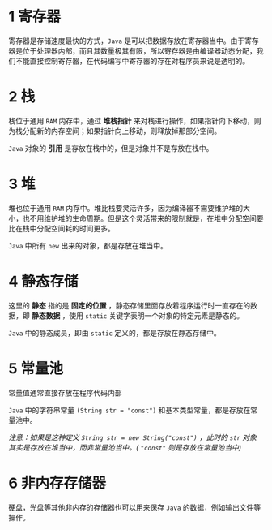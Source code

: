 # 1 寄存器

寄存器是存储速度最快的方式，`Java` 是可以把数据存放在寄存器当中。由于寄存器是位于处理器内部，而且其数量极其有限，所以寄存器是由编译器动态分配，我们不能直接控制寄存器，在代码编写中寄存器的存在对程序员来说是透明的。

# 2 栈

栈位于通用 `RAM` 内存中，通过 **堆栈指针** 来对栈进行操作，如果指针向下移动，则为栈分配新的内存空间；如果指针向上移动，则释放掉那部分空间。

`Java` 对象的 **引用** 是存放在栈中的，但是对象并不是存放在栈中。

# 3 堆

堆也位于通用 `RAM` 内存中。堆比栈要灵活许多，因为编译器不需要维护堆的大小，也不用维护堆的生命周期。但是这个灵活带来的限制就是，在堆中分配空间要比在栈中分配空间耗的时间更多。

`Java` 中所有 `new` 出来的对象，都是存放在堆当中。

# 4 静态存储

这里的 **静态** 指的是 **固定的位置** ，静态存储里面存放着程序运行时一直存在的数据，即 **静态数据** ，使用 `static` 关键字表明一个对象的特定元素是静态的。

`Java` 中的静态成员，即由 `static` 定义的，都是存放在静态存储中。

# 5 常量池

常量值通常直接存放在程序代码内部  

`Java` 中的字符串常量 `(String str = "const")` 和基本类型常量，都是存放在常量池中。

*注意：如果是这种定义 `String str = new String("const")` ，此时的 `str` 对象其实是存放在堆当中，而非常量池当中。( `"const"` 则是存放在常量池当中)*

# 6 非内存存储器

硬盘，光盘等其他非内存的存储器也可以用来保存 `Java` 的数据，例如输出文件等操作。